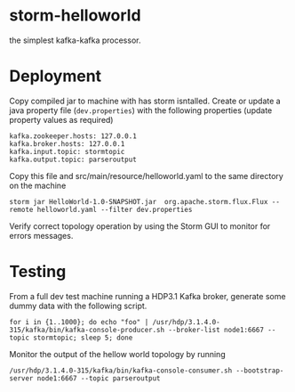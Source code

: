 # storm-helloworld
the simplest kafka-kafka processor.

# Deployment
Copy compiled jar to machine with has storm isntalled.
Create or update a java property file (`dev.properties`) with the following properties (update property values as required)
```
kafka.zookeeper.hosts: 127.0.0.1
kafka.broker.hosts: 127.0.0.1
kafka.input.topic: stormtopic
kafka.output.topic: parseroutput
```

Copy this file and src/main/resource/helloworld.yaml to the same directory on the machine 
```
storm jar HelloWorld-1.0-SNAPSHOT.jar  org.apache.storm.flux.Flux --remote helloworld.yaml --filter dev.properties
```

Verify correct topology operation by using the Storm GUI to monitor for errors messages.

# Testing
From a full dev test machine running a HDP3.1 Kafka broker, generate some dummy data with the following script.
```
for i in {1..1000}; do echo "foo" | /usr/hdp/3.1.4.0-315/kafka/bin/kafka-console-producer.sh --broker-list node1:6667 --topic stormtopic; sleep 5; done
```

Monitor the output of the hellow world topology by running
```
/usr/hdp/3.1.4.0-315/kafka/bin/kafka-console-consumer.sh --bootstrap-server node1:6667 --topic parseroutput
```




